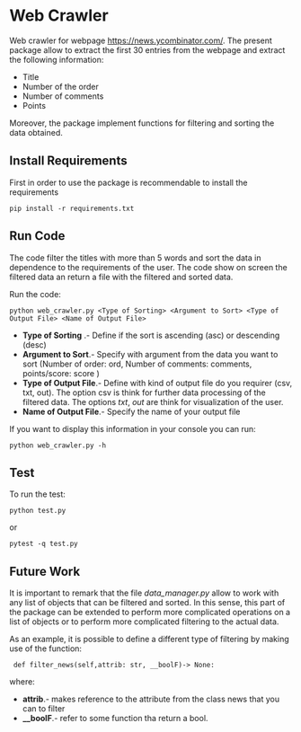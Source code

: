 # Web Crawler

Web crawler for webpage  https://news.ycombinator.com/. The present package allow to extract the first 30 entries from the webpage  and extract the following information:

 * Title
 * Number of the order
 * Number of comments
 * Points

Moreover, the package implement functions for filtering and sorting the data obtained.

## Install Requirements
First in order to use the package is recommendable to install the requirements

``` 
pip install -r requirements.txt
```

## Run Code

The code filter the titles with more than 5 words and sort the data in dependence to the requirements of the user. The code show on screen the filtered data an return a file with the filtered and sorted data.  

Run the code:
```
python web_crawler.py <Type of Sorting> <Argument to Sort> <Type of Output File> <Name of Output File>
```
* **Type of Sorting** .- Define if the sort is ascending (asc) or descending (desc)
* **Argument to Sort**.- Specify with argument from the data you want to sort (Number of order: ord, Number of comments: comments, points/score: score )
* **Type of Output File**.- Define with kind of output file do you requirer (csv, txt, out). The option csv is think for further data processing of the filtered data. The options *txt*, *out* are think for visualization of the user.
* **Name of Output File**.- Specify the name of your output file
  
If you want to display this information in your console you can run:

```
python web_crawler.py -h
```
## Test

To run the test:
```
python test.py
``` 
or 
```
pytest -q test.py
```

## Future Work

It is important to remark that the file *data_manager.py* allow to work with any list of objects that can be filtered and sorted. In this sense, this part of the package can be extended to perform more complicated operations on a list of objects or to perform more complicated filtering to the actual data.

As an example, it is possible to define a different type of filtering by making use of the function:
```
 def filter_news(self,attrib: str, __boolF)-> None:
```
where:
  
  * **attrib**.- makes reference to the attribute from the class news that you can to filter
  * **__boolF**.- refer to some function tha return a bool.
